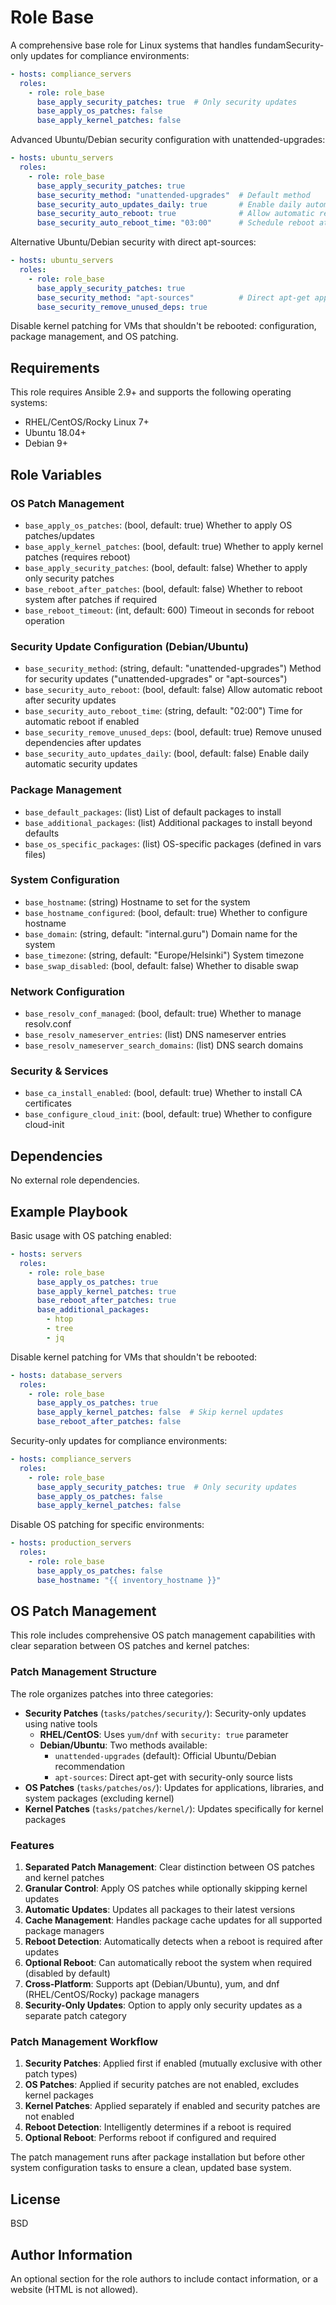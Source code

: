 Role Base
=========

A comprehensive base role for Linux systems that handles fundamSecurity-only updates for compliance environments:

```yaml
- hosts: compliance_servers
  roles:
    - role: role_base
      base_apply_security_patches: true  # Only security updates
      base_apply_os_patches: false
      base_apply_kernel_patches: false
```

Advanced Ubuntu/Debian security configuration with unattended-upgrades:

```yaml
- hosts: ubuntu_servers
  roles:
    - role: role_base
      base_apply_security_patches: true
      base_security_method: "unattended-upgrades"  # Default method
      base_security_auto_updates_daily: true       # Enable daily automatic security updates
      base_security_auto_reboot: true              # Allow automatic reboot for security updates
      base_security_auto_reboot_time: "03:00"      # Schedule reboot at 3 AM
```

Alternative Ubuntu/Debian security with direct apt-sources:

```yaml
- hosts: ubuntu_servers
  roles:
    - role: role_base
      base_apply_security_patches: true
      base_security_method: "apt-sources"          # Direct apt-get approach
      base_security_remove_unused_deps: true
```

Disable kernel patching for VMs that shouldn't be rebooted: configuration, package management, and OS patching.

Requirements
------------

This role requires Ansible 2.9+ and supports the following operating systems:
- RHEL/CentOS/Rocky Linux 7+
- Ubuntu 18.04+
- Debian 9+

Role Variables
--------------

### OS Patch Management
- `base_apply_os_patches`: (bool, default: true) Whether to apply OS patches/updates
- `base_apply_kernel_patches`: (bool, default: true) Whether to apply kernel patches (requires reboot)
- `base_apply_security_patches`: (bool, default: false) Whether to apply only security patches
- `base_reboot_after_patches`: (bool, default: false) Whether to reboot system after patches if required
- `base_reboot_timeout`: (int, default: 600) Timeout in seconds for reboot operation

### Security Update Configuration (Debian/Ubuntu)
- `base_security_method`: (string, default: "unattended-upgrades") Method for security updates ("unattended-upgrades" or "apt-sources")
- `base_security_auto_reboot`: (bool, default: false) Allow automatic reboot after security updates
- `base_security_auto_reboot_time`: (string, default: "02:00") Time for automatic reboot if enabled
- `base_security_remove_unused_deps`: (bool, default: true) Remove unused dependencies after updates
- `base_security_auto_updates_daily`: (bool, default: false) Enable daily automatic security updates

### Package Management
- `base_default_packages`: (list) List of default packages to install
- `base_additional_packages`: (list) Additional packages to install beyond defaults
- `base_os_specific_packages`: (list) OS-specific packages (defined in vars files)

### System Configuration
- `base_hostname`: (string) Hostname to set for the system
- `base_hostname_configured`: (bool, default: true) Whether to configure hostname
- `base_domain`: (string, default: "internal.guru") Domain name for the system
- `base_timezone`: (string, default: "Europe/Helsinki") System timezone
- `base_swap_disabled`: (bool, default: false) Whether to disable swap

### Network Configuration
- `base_resolv_conf_managed`: (bool, default: true) Whether to manage resolv.conf
- `base_resolv_nameserver_entries`: (list) DNS nameserver entries
- `base_resolv_nameserver_search_domains`: (list) DNS search domains

### Security & Services
- `base_ca_install_enabled`: (bool, default: true) Whether to install CA certificates
- `base_configure_cloud_init`: (bool, default: true) Whether to configure cloud-init

Dependencies
------------

No external role dependencies.

Example Playbook
----------------

Basic usage with OS patching enabled:

```yaml
- hosts: servers
  roles:
    - role: role_base
      base_apply_os_patches: true
      base_apply_kernel_patches: true
      base_reboot_after_patches: true
      base_additional_packages:
        - htop
        - tree
        - jq
```

Disable kernel patching for VMs that shouldn't be rebooted:

```yaml
- hosts: database_servers
  roles:
    - role: role_base
      base_apply_os_patches: true
      base_apply_kernel_patches: false  # Skip kernel updates
      base_reboot_after_patches: false
```

Security-only updates for compliance environments:

```yaml
- hosts: compliance_servers
  roles:
    - role: role_base
      base_apply_security_patches: true  # Only security updates
      base_apply_os_patches: false
      base_apply_kernel_patches: false
```

Disable OS patching for specific environments:

```yaml
- hosts: production_servers
  roles:
    - role: role_base
      base_apply_os_patches: false
      base_hostname: "{{ inventory_hostname }}"
```

OS Patch Management
-------------------

This role includes comprehensive OS patch management capabilities with clear separation between OS patches and kernel patches:

### Patch Management Structure
The role organizes patches into three categories:
- **Security Patches** (`tasks/patches/security/`): Security-only updates using native tools
  - **RHEL/CentOS**: Uses `yum/dnf` with `security: true` parameter
  - **Debian/Ubuntu**: Two methods available:
    - `unattended-upgrades` (default): Official Ubuntu/Debian recommendation
    - `apt-sources`: Direct apt-get with security-only source lists
- **OS Patches** (`tasks/patches/os/`): Updates for applications, libraries, and system packages (excluding kernel)
- **Kernel Patches** (`tasks/patches/kernel/`): Updates specifically for kernel packages

### Features

1. **Separated Patch Management**: Clear distinction between OS patches and kernel patches
2. **Granular Control**: Apply OS patches while optionally skipping kernel updates
3. **Automatic Updates**: Updates all packages to their latest versions
4. **Cache Management**: Handles package cache updates for all supported package managers
5. **Reboot Detection**: Automatically detects when a reboot is required after updates
6. **Optional Reboot**: Can automatically reboot the system when required (disabled by default)
7. **Cross-Platform**: Supports apt (Debian/Ubuntu), yum, and dnf (RHEL/CentOS/Rocky) package managers
8. **Security-Only Updates**: Option to apply only security updates as a separate patch category

### Patch Management Workflow
1. **Security Patches**: Applied first if enabled (mutually exclusive with other patch types)
2. **OS Patches**: Applied if security patches are not enabled, excludes kernel packages
3. **Kernel Patches**: Applied separately if enabled and security patches are not enabled
3. **Reboot Detection**: Intelligently determines if a reboot is required
4. **Optional Reboot**: Performs reboot if configured and required

The patch management runs after package installation but before other system configuration tasks to ensure a clean, updated base system.

License
-------

BSD

Author Information
------------------

An optional section for the role authors to include contact information, or a website (HTML is not allowed).
